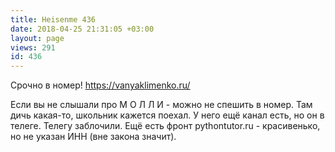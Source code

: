 ```yaml
---
title: Heisenme 436
date: 2018-04-25 21:31:05 +03:00
layout: page
views: 291
id: 436
---
```


Срочно в номер! https://vanyaklimenko.ru/

Если вы не слышали про М О Л Л И - можно не спешить в номер. Там дичь какая-то, школьник кажется поехал. У него ещё канал есть, но он в телеге. Телегу заблочили. Ещё есть фронт pythontutor.ru - красивенько, но не указан ИНН (вне закона значит).


